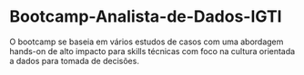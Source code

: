 # Bootcamp-Analista-de-Dados-IGTI
O bootcamp se baseia em vários estudos de casos com uma abordagem hands-on de alto impacto para skills técnicas com foco na cultura orientada a dados para tomada de decisões.
